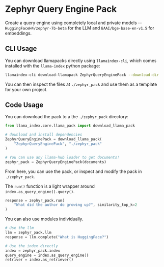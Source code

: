 # Zephyr Query Engine Pack

Create a query engine using completely local and private models -- `HuggingFaceH4/zephyr-7b-beta` for the LLM and `BAAI/bge-base-en-v1.5` for embeddings.

## CLI Usage

You can download llamapacks directly using `llamaindex-cli`, which comes installed with the `llama-index` python package:

```bash
llamaindex-cli download-llamapack ZephyrQueryEnginePack --download-dir ./zephyr_pack
```

You can then inspect the files at `./zephyr_pack` and use them as a template for your own project.

## Code Usage

You can download the pack to a the `./zephyr_pack` directory:

```python
from llama_index.core.llama_pack import download_llama_pack

# download and install dependencies
ZephyrQueryEnginePack = download_llama_pack(
    "ZephyrQueryEnginePack", "./zephyr_pack"
)

# You can use any llama-hub loader to get documents!
zephyr_pack = ZephyrQueryEnginePack(documents)
```

From here, you can use the pack, or inspect and modify the pack in `./zephyr_pack`.

The `run()` function is a light wrapper around `index.as_query_engine().query()`.

```python
response = zephyr_pack.run(
    "What did the author do growing up?", similarity_top_k=2
)
```

You can also use modules individually.

```python
# Use the llm
llm = zephyr_pack.llm
response = llm.complete("What is HuggingFace?")

# Use the index directly
index = zephyr_pack.index
query_engine = index.as_query_engine()
retriver = index.as_retriever()
```
